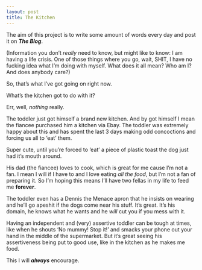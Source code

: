 ```yaml
---
layout: post
title: The Kitchen
---
```


The aim of this project is to write some amount of words every day and post it on **_The Blog_**.

(Information you don’t *really* need to know, but might like to know: I am having a life crisis. One of those things where you go, wait, SHIT, I have no fucking idea what I’m doing with myself. What does it all mean? Who am I? And does anybody care?)

So, that’s what I’ve got going on right now.

What’s the kitchen got to do with it?

Err, well, *nothing* really.

The toddler just got himself a brand new kitchen. And by got himself I mean the fiancee purchased him a kitchen via Ebay. The toddler was extremely happy about this and has spent the last 3 days making odd concoctions and forcing us all to ‘eat’ them.

Super cute, until you’re forced to ‘eat’ a piece of plastic toast the dog just had it’s mouth around.

His dad (the fiancee) loves to cook, which is great for me cause I’m not a fan. I mean I will if I have to and I love eating *all the food*, but I’m not a fan of preparing it. So I’m hoping this means I’ll have two fellas in my life to feed me **forever**.

The toddler even has a Dennis the Menace apron that he insists on wearing and he’ll go apeshit if the dogs come near his stuff. It’s great. It’s his domain, he knows what he wants and he *will* cut you if you mess with it.

Having an independent and (very) assertive toddler can be tough at times, like when he shouts ‘No mummy! Stop it!’ and smacks your phone out your hand in the middle of the supermarket. But it’s great seeing his assertiveness being put to good use, like in the kitchen as he makes me food.

This I will **_always_** encourage.
